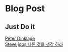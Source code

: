 # Blog Post
## Just Do it 
[Peter Dinklage](https://www.youtube.com/watch?v=7_ZKKOEQ4cY)  
[Steve jobs 다른 것을 생각 하라 ](https://www.youtube.com/watch?v=06R8FdoJAzI)

